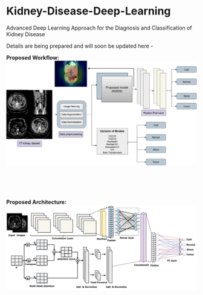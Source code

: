 # Kidney-Disease-Deep-Learning
Advanced Deep Learning Approach for the Diagnosis and Classification of Kidney Disease

Details are being prepared and will soon be updated here - 

**Proposed Workflow:**
![Proposed Workflow](project_updates/2.jpg) 
<br><br><br><br><br><br>
**Proposed Architecture:**
![Proposed Architecture](project_updates/1.jpg) 
